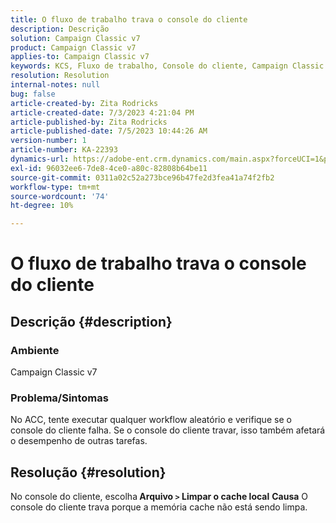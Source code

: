 ```yaml
---
title: O fluxo de trabalho trava o console do cliente
description: Descrição
solution: Campaign Classic v7
product: Campaign Classic v7
applies-to: Campaign Classic v7
keywords: KCS, Fluxo de trabalho, Console do cliente, Campaign Classic
resolution: Resolution
internal-notes: null
bug: false
article-created-by: Zita Rodricks
article-created-date: 7/3/2023 4:21:04 PM
article-published-by: Zita Rodricks
article-published-date: 7/5/2023 10:44:26 AM
version-number: 1
article-number: KA-22393
dynamics-url: https://adobe-ent.crm.dynamics.com/main.aspx?forceUCI=1&pagetype=entityrecord&etn=knowledgearticle&id=2477b499-bd19-ee11-8f6e-6045bd006268
exl-id: 96032ee6-7de8-4ce0-a80c-82808b64be11
source-git-commit: 0311a02c52a273bce96b47fe2d3fea41a74f2fb2
workflow-type: tm+mt
source-wordcount: '74'
ht-degree: 10%

---
```


# O fluxo de trabalho trava o console do cliente

## Descrição {#description}


### <b>Ambiente </b>

Campaign Classic v7

### <b>Problema/Sintomas</b>

No ACC, tente executar qualquer workflow aleatório e verifique se o console do cliente falha. Se o console do cliente travar, isso também afetará o desempenho de outras tarefas.






## Resolução {#resolution}


No console do cliente, escolha<b> Arquivo `>`  Limpar o cache local</b>
<b>Causa</b>
O console do cliente trava porque a memória cache não está sendo limpa.
